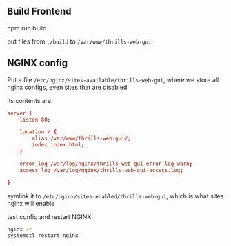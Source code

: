 ## Build Frontend

npm run build

put files from `./build` to `/var/www/thrills-web-gui`

## NGINX config

Put a file `/etc/nginx/sites-available/thrills-web-gui`, where we store all nginx configs, even sites that are disabled

its contents are 

```conf
server {
    listen 80;

    location / {
        alias /var/www/thrills-web-gui/;
        index index.html;
    }

    error_log /var/log/nginx/thrills-web-gui-error.log warn;
    access_log /var/log/nginx/thrills-web-gui-access.log;

}
```

symlink it to `/etc/nginx/sites-enabled/thrills-web-gui`, which is what sites nginx will enable

test config and restart NGINX

```bash
nginx -t
systemctl restart nginx
```
